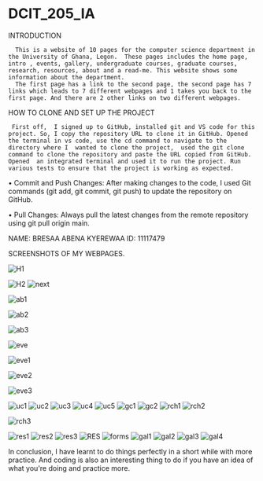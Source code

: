 # DCIT_205_IA
INTRODUCTION

      This is a website of 10 pages for the computer science department in the University of Ghana, Legon.  These pages includes the home page, intro , events, gallery, undergraduate courses, graduate courses, research, resources, about and a read-me. This website shows some information about the department.
      The first page has a link to the second page, the second page has 7 links which leads to 7 different webpages and 1 takes you back to the first page. And there are 2 other links on two different webpages.

HOW TO CLONE AND SET UP THE PROJECT

     First off,  I signed up to GitHub, installed git and VS code for this project. So, I copy the repository URL to clone it in GitHub. Opened the terminal in vs code, use the cd command to navigate to the directory where I  wanted to clone the project,  used the git clone command to clone the repository and paste the URL copied from GitHub. Opened  an integrated terminal and used it to run the project. Run various tests to ensure that the project is working as expected.
•	Commit and Push Changes: After making changes to the code, I used Git commands (git add, git commit, git push) to update the repository on GitHub.

•	Pull Changes: Always pull the latest changes from the remote repository using git pull origin main.

NAME: BRESAA ABENA KYEREWAA
ID: 11117479

SCREENSHOTS OF MY WEBPAGES.

![H1](https://github.com/AbenaKyerewaa/11117479_DCIT205/assets/151375986/bb0b3721-fb33-4c55-a411-8315307323ed)

![H2](https://github.com/AbenaKyerewaa/11117479_DCIT205/assets/151375986/0fcc1a6a-b0e5-4253-a002-44af09fe2d4a)
![next](https://github.com/AbenaKyerewaa/11117479_DCIT205/assets/151375986/4cb79e0e-2d4b-42c7-925f-bda5458b0066)

![ab1](https://github.com/AbenaKyerewaa/11117479_DCIT205/assets/151375986/8fdaf962-c9b0-4e22-805f-39b1f3258dd4)

![ab2](https://github.com/AbenaKyerewaa/11117479_DCIT205/assets/151375986/03ffaf6d-c26c-4534-a78e-c3af10ecfc7e)

![ab3](https://github.com/AbenaKyerewaa/11117479_DCIT205/assets/151375986/f7706b69-29c2-4bf0-bd0f-4bc447ba0c3c)

![eve](https://github.com/AbenaKyerewaa/11117479_DCIT205/assets/151375986/6599bf67-22b4-4582-88dc-6d4e46dc1d2e)

![eve1](https://github.com/AbenaKyerewaa/11117479_DCIT205/assets/151375986/f46cd4c5-14a1-4df7-bf3e-10a0d2b6c965)

![eve2](https://github.com/AbenaKyerewaa/11117479_DCIT205/assets/151375986/81702e87-4b2c-4738-833d-e2f4ba6af440)

![eve3](https://github.com/AbenaKyerewaa/11117479_DCIT205/assets/151375986/65a718f0-d5a2-429d-9657-97d7734f5969)

![uc1](https://github.com/AbenaKyerewaa/11117479_DCIT205/assets/151375986/dff209fb-68b8-483c-a30f-822b39007c0c)
![uc2](https://github.com/AbenaKyerewaa/11117479_DCIT205/assets/151375986/f4a3d2f5-a063-46b2-8df8-5cbfa07ff15e)
![uc3](https://github.com/AbenaKyerewaa/11117479_DCIT205/assets/151375986/15d17293-6ebd-42a0-9a46-203ef162925d)
![uc4](https://github.com/AbenaKyerewaa/11117479_DCIT205/assets/151375986/2d53a8fa-9530-4917-a55a-7c25915ea3a2)
![uc5](https://github.com/AbenaKyerewaa/11117479_DCIT205/assets/151375986/0a33cdc4-84a2-4db6-9097-37c90b0f7df2)
![gc1](https://github.com/AbenaKyerewaa/11117479_DCIT205/assets/151375986/de3e5127-a1ef-44b3-915f-af62b4841462)
![gc2](https://github.com/AbenaKyerewaa/11117479_DCIT205/assets/151375986/ded238e2-1191-47d6-afcd-ab5a8a255762)
![rch1](https://github.com/AbenaKyerewaa/11117479_DCIT205/assets/151375986/fbf7493b-7624-4549-9af9-b4506e105378)
![rch2](https://github.com/AbenaKyerewaa/11117479_DCIT205/assets/151375986/0b6f17bd-4388-4a82-8d75-87c752adddb1)

![rch3](https://github.com/AbenaKyerewaa/11117479_DCIT205/assets/151375986/7f3fe0fa-addb-4604-b87a-b61a2c5d0202)

![res1](https://github.com/AbenaKyerewaa/11117479_DCIT205/assets/151375986/37c1675d-607e-474e-ba06-f9d87bc044da)
![res2](https://github.com/AbenaKyerewaa/11117479_DCIT205/assets/151375986/cceaa0e0-6312-4643-9c9b-ff999d472f52)
![res3](https://github.com/AbenaKyerewaa/11117479_DCIT205/assets/151375986/77fd6983-38bc-4ee0-a63e-31f5e1dacc7e)
![RES](https://github.com/AbenaKyerewaa/11117479_DCIT205/assets/151375986/13ff5884-4ec1-419a-8934-84e5fb30b175)
![forms](https://github.com/AbenaKyerewaa/11117479_DCIT205/assets/151375986/0ee6e517-afc4-4da1-b463-7b0d616b7ceb)
![gal1](https://github.com/AbenaKyerewaa/11117479_DCIT205/assets/151375986/99332f95-0edb-4735-b2e5-16cf3783bbc3)
![gal2](https://github.com/AbenaKyerewaa/11117479_DCIT205/assets/151375986/3bb2665d-f042-480f-962d-71237b3883bb)
![gal3](https://github.com/AbenaKyerewaa/11117479_DCIT205/assets/151375986/92cd9123-6423-4b7d-a86b-9b431b8ba4e6)
![gal4](https://github.com/AbenaKyerewaa/11117479_DCIT205/assets/151375986/822d0c93-e465-4f92-bcec-f1e3dcb58777)


In conclusion, I have learnt to do things perfectly in a short while with more practice. And coding is also an interesting thing to do if you have an idea of what you're doing and practice more.













































